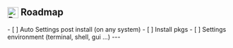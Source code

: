 <h2><sub><img src="https://raw.githubusercontent.com/Tarikul-Islam-Anik/Animated-Fluent-Emojis/master/Emojis/Travel%20and%20places/Rocket.png" alt="Rocket" width="25" height="25" /></sub> Roadmap</h2>
- [ ] Auto Settings post install (on any system) 
    - [ ] Install pkgs
    - [ ] Settings environment (terminal, shell, gui ...) 
---
